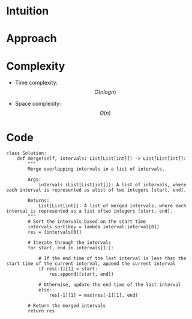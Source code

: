 # Intuition

<!-- Describe your first thoughts on how to solve this problem. -->

# Approach

<!-- Describe your approach to solving the problem. -->

# Complexity

- Time complexity: $$O(nlogn)$$
<!-- Add your time complexity here, e.g. $$O(n)$$ -->

- Space complexity: $$O(n)$$
<!-- Add your space complexity here, e.g. $$O(n)$$ -->

# Code

```python3 []
class Solution:
    def merge(self, intervals: List[List[int]]) -> List[List[int]]:
        """
        Merge overlapping intervals in a list of intervals.

        Args:
            intervals (List[List[int]]): A list of intervals, where each interval is represented as alist of two integers [start, end].

        Returns:
            List[List[int]]: A list of merged intervals, where each interval is represented as a list oftwo integers [start, end].
        """
        # Sort the intervals based on the start time
        intervals.sort(key = lambda interval:interval[0])
        res = [intervals[0]]

        # Iterate through the intervals
        for start, end in intervals[1:]:

            # If the end time of the last interval is less than the start time of the current interval, append the current interval
            if res[-1][1] < start:
                res.append([start, end])

            # Otherwise, update the end time of the last interval
            else:
                res[-1][1] = max(res[-1][1], end)

        # Return the merged intervals
        return res
```
